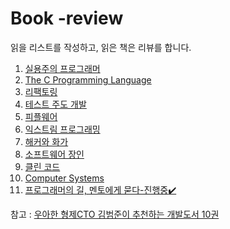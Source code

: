 # Book -review
읽을 리스트를 작성하고, 읽은 책은 리뷰를 합니다.

1. [실용주의 프로그래머](http://www.aladin.co.kr/shop/wproduct.aspx?ItemId=38786788)
2. [The C Programming Language](http://www.aladin.co.kr/shop/wproduct.aspx?ItemId=176725)
3. [리팩토링](http://www.aladin.co.kr/shop/wproduct.aspx?ItemId=20793053)
4. [테스트 주도 개발](http://www.aladin.co.kr/shop/wproduct.aspx?ItemId=37469717)
5. [피플웨어](http://www.aladin.co.kr/shop/wproduct.aspx?ItemId=43132954)
6. [익스트림 프로그래밍](http://www.aladin.co.kr/shop/wproduct.aspx?ItemId=671372)
7. [해커와 화가](http://www.aladin.co.kr/shop/wproduct.aspx?ItemId=34471523)
8. [소프트웨어 장인](http://www.aladin.co.kr/shop/wproduct.aspx?ItemId=66925855)
9. [클린 코드](http://www.aladin.co.kr/shop/wproduct.aspx?ItemId=34083680)
10. [Computer Systems]()
11. [프로그래머의 길, 멘토에게 묻다-진행중:heavy_check_mark:](https://github.com/sehajyang/TIL/blob/master/Book-Review/RV-programmer-load.md)

참고 : [우아한 형제CTO 김범준이 추천하는 개발도서 10권](https://m.facebook.com/woowahanTech/photos/pcb.2093259717581289/2093256980914896/?type=3&source=48)

